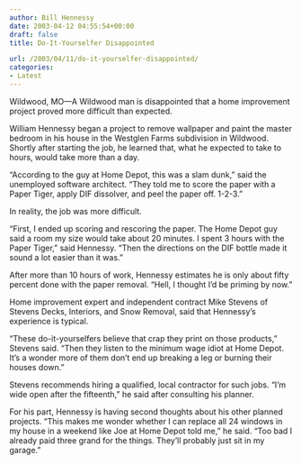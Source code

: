 ```yaml
---
author: Bill Hennessy
date: 2003-04-12 04:55:54+00:00
draft: false
title: Do-It-Yourselfer Disappointed

url: /2003/04/11/do-it-yourselfer-disappointed/
categories:
- Latest
---
```


Wildwood, MO—A Wildwood man is disappointed that a home improvement project proved more difficult than expected.

William Hennessy began a  project to remove wallpaper and paint the master bedroom in his house in the Westglen Farms subdivision in Wildwood.   Shortly after starting the job, he learned that, what he expected to take to hours, would take more than a day.

“According to the guy at Home Depot, this was a slam dunk,” said the unemployed software architect.  “They told me to score the paper with a Paper Tiger, apply DIF dissolver, and peel the paper off.  1-2-3.”

In reality, the job was more difficult.

“First, I ended up scoring and rescoring the paper.  The Home Depot guy said a room my size would take about 20 minutes.   I spent 3 hours with the Paper Tiger,” said Hennessy.  “Then the directions on the DIF bottle made it sound a lot easier than it was.”

After more than 10 hours of work, Hennessy estimates he is only about fifty percent done with the paper removal.  “Hell, I thought I’d be priming by now.”

Home improvement expert and independent contract Mike Stevens of Stevens Decks, Interiors, and Snow Removal, said that Hennessy’s experience is typical.

“These do-it-yourselfers believe that crap they print on those products,” Stevens said.  “Then they listen to the minimum wage idiot at Home Depot.  It’s a wonder more of them don’t end up breaking a leg or burning their houses down.”

Stevens recommends hiring a qualified, local contractor for such jobs.  “I’m wide open after the fifteenth,” he said after consulting his planner.

For his part, Hennessy is having second thoughts about his other planned projects.  “This makes me wonder whether I can replace all 24 windows in my house in a weekend like Joe at Home Depot told me,” he said.  “Too bad I already paid three grand for the things.  They’ll probably just sit in my garage.”

